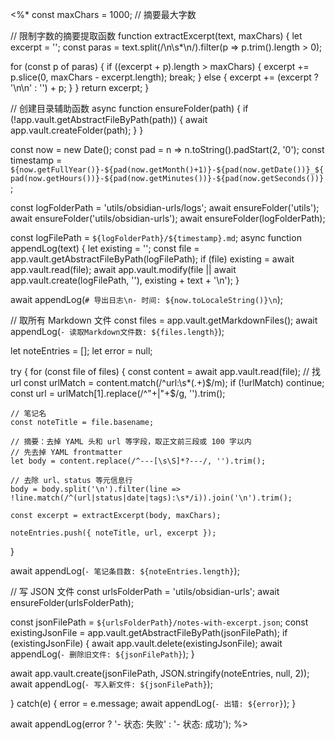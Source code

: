 <%*
const maxChars = 1000;  // 摘要最大字数

// 限制字数的摘要提取函数
function extractExcerpt(text, maxChars) {
  let excerpt = '';
  const paras = text.split(/\n\s*\n/).filter(p => p.trim().length > 0);

  for (const p of paras) {
    if ((excerpt + p).length > maxChars) {
      excerpt += p.slice(0, maxChars - excerpt.length);
      break;
    } else {
      excerpt += (excerpt ? '\n\n' : '') + p;
    }
  }
  return excerpt;
}

// 创建目录辅助函数
async function ensureFolder(path) {
  if (!app.vault.getAbstractFileByPath(path)) {
    await app.vault.createFolder(path);
  }
}

const now = new Date();
const pad = n => n.toString().padStart(2, '0');
const timestamp = `${now.getFullYear()}-${pad(now.getMonth()+1)}-${pad(now.getDate())}_${pad(now.getHours())}-${pad(now.getMinutes())}-${pad(now.getSeconds())}`;

const logFolderPath = 'utils/obsidian-urls/logs';
await ensureFolder('utils');
await ensureFolder('utils/obsidian-urls');
await ensureFolder(logFolderPath);

const logFilePath = `${logFolderPath}/${timestamp}.md`;
async function appendLog(text) {
  let existing = '';
  const file = app.vault.getAbstractFileByPath(logFilePath);
  if (file) existing = await app.vault.read(file);
  await app.vault.modify(file || await app.vault.create(logFilePath, ''), existing + text + '\n');
}

await appendLog(`# 导出日志\n- 时间: ${now.toLocaleString()}\n`);

// 取所有 Markdown 文件
const files = app.vault.getMarkdownFiles();
await appendLog(`- 读取Markdown文件数: ${files.length}`);

let noteEntries = [];
let error = null;

try {
  for (const file of files) {
    const content = await app.vault.read(file);
    // 找 url
    const urlMatch = content.match(/^url:\s*(.+)$/m);
    if (!urlMatch) continue;
    const url = urlMatch[1].replace(/^"+|"+$/g, '').trim();

    // 笔记名
    const noteTitle = file.basename;

    // 摘要：去掉 YAML 头和 url 等字段，取正文前三段或 100 字以内
    // 先去掉 YAML frontmatter
    let body = content.replace(/^---[\s\S]*?---/, '').trim();

    // 去除 url、status 等元信息行
    body = body.split('\n').filter(line => !line.match(/^(url|status|date|tags):\s*/i)).join('\n').trim();

    const excerpt = extractExcerpt(body, maxChars);

    noteEntries.push({ noteTitle, url, excerpt });
  }

  await appendLog(`- 笔记条目数: ${noteEntries.length}`);

  // 写 JSON 文件
  const urlsFolderPath = 'utils/obsidian-urls';
  await ensureFolder(urlsFolderPath);

  const jsonFilePath = `${urlsFolderPath}/notes-with-excerpt.json`;
  const existingJsonFile = app.vault.getAbstractFileByPath(jsonFilePath);
  if (existingJsonFile) {
    await app.vault.delete(existingJsonFile);
    await appendLog(`- 删除旧文件: ${jsonFilePath}`);
  }

  await app.vault.create(jsonFilePath, JSON.stringify(noteEntries, null, 2));
  await appendLog(`- 写入新文件: ${jsonFilePath}`);

} catch(e) {
  error = e.message;
  await appendLog(`- 出错: ${error}`);
}

await appendLog(error ? '- 状态: 失败' : '- 状态: 成功');
%>
